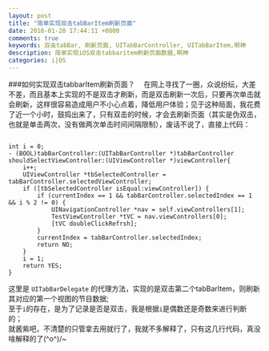 ```yaml
---
layout: post
title: "简单实现双击tabBarItem刷新页面"
date: 2016-01-20 17:44:11 +0800
comments: true
keywords: 双击tabBar, 刷新页面, UITabBarController, UITabBarItem,啊神
description: 简单实现iOS双击tabbaritem刷新页面数据,啊神
categories: i|OS
---
```

###如何实现双击tabbarItem刷新页面？
&emsp;在网上寻找了一圈，众说纷纭，大差不差，而且基本上实现的不是双击才刷新，而是双击刷新一次后，只要再次单击就会刷新，这样很容易造成用户不小心点着，降低用户体验；见于这种局面，我花费了近一个小时，鼓捣出来了，只有双击的时候，才会去刷新页面（其实是伪双击，也就是单击两次，没有做两次单击时间间隔限制），废话不说了，直接上代码：   

<pre><code>
int i = 0;
- (BOOL)tabBarController:(UITabBarController *)tabBarController shouldSelectViewController:(UIViewController *)viewController{
    i++;
    UIViewController *tbSelectedController = tabBarController.selectedViewController;
    if ([tbSelectedController isEqual:viewController]) {
        if (currentIndex == 1 && tabBarController.selectedIndex == 1 && i % 2 != 0) {
            UINavigationController *nav = self.viewControllers[1];
            TestViewController *tVC = nav.viewControllers[0];
            [tVC doubleClickRefrsh];
        }
        currentIndex = tabBarController.selectedIndex;
        return NO;
    }
    i = 1;
    return YES;
}
</code></pre>  
这里是 `UITabBarDelegate` 的代理方法，实现的是双击第二个tabBarItem，则刷新其对应的第一个视图的节目数据;  
至于`i`的存在，是为了记录是否是双击，我是根据`i`是偶数还是奇数来进行判断的；  
就酱紫吧，不清楚的只管拿去用就行了，我就不多解释了，只有这几行代码，真没啥解释的了\(^o^)/~

